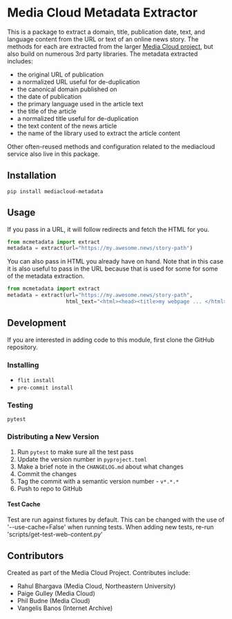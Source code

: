 Media Cloud Metadata Extractor
==============================

This is a package to extract a domain, title, publication date, text, and language content from the URL or text of an
online news story. The methods for each are extracted from the larger [Media Cloud project](https://mediacloud.org),
but also build on numerous 3rd party libraries. The metadata extracted includes:

* the original URL of publication
* a normalized URL useful for de-duplication
* the canonical domain published on
* the date of publication
* the primary language used in the article text
* the title of the article
* a normalized title useful for de-duplication
* the text content of the news article
* the name of the library used to extract the article content

Other often-reused methods and configuration related to the mediacloud service also live in this package. 


Installation
------------

`pip install mediacloud-metadata`

Usage
-----

If you pass in a URL, it will follow redirects and fetch the HTML for you.

```python
from mcmetadata import extract
metadata = extract(url="https://my.awesome.news/story-path")
```

You can also pass in HTML you already have on hand. Note that in this case it is also useful to pass in the URL
because that is used for some for some of the metadata extraction.

```python
from mcmetadata import extract
metadata = extract(url="https://my.awesome.news/story-path",
                   html_text="<html><head><title>my webpage ... </html>")
```

Development
-----------

If you are interested in adding code to this module, first clone the GitHub repository.

### Installing

* `flit install`
* `pre-commit install`

### Testing

`pytest`

### Distributing a New Version

1. Run `pytest` to make sure all the test pass
2. Update the version number in `pyproject.toml`
3. Make a brief note in the `CHANGELOG.md` about what changes
4. Commit the changes
5. Tag the commit with a semantic version number - `v*.*.*`
6. Push to repo to GitHub

#### Test Cache

Test are run against fixtures by default.  This can be changed with the use of '--use-cache=False' when running tests.
When adding new tests, re-run 'scripts/get-test-web-content.py'


Contributors
------------

Created as part of the Media Cloud Project. Contributes include:
* Rahul Bhargava (Media Cloud, Northeastern University)
* Paige Gulley (Media Cloud)
* Phil Budne (Media Cloud)
* Vangelis Banos (Internet Archive)
